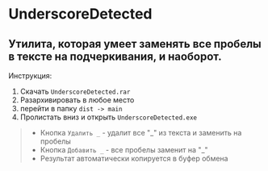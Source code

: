 # UnderscoreDetected
**Утилита, которая умеет заменять все пробелы в тексте на подчеркивания, и наоборот.**
-----------------------------------------------------------------
Инструкция:

1. Скачать `UnderscoreDetected.rar`
2. Разархивировать в любое место
3. перейти в папку `dist -> main`
4. Пролистать вниз и открыть `UnderscoreDetected.exe`

> * Кнопка `Удалить _` - удалит все "_" из текста и заменить на пробелы
> * Кнопка `Добавить _` -  все пробелы заменит на "_"
> * Результат автоматически копируется в буфер обмена
